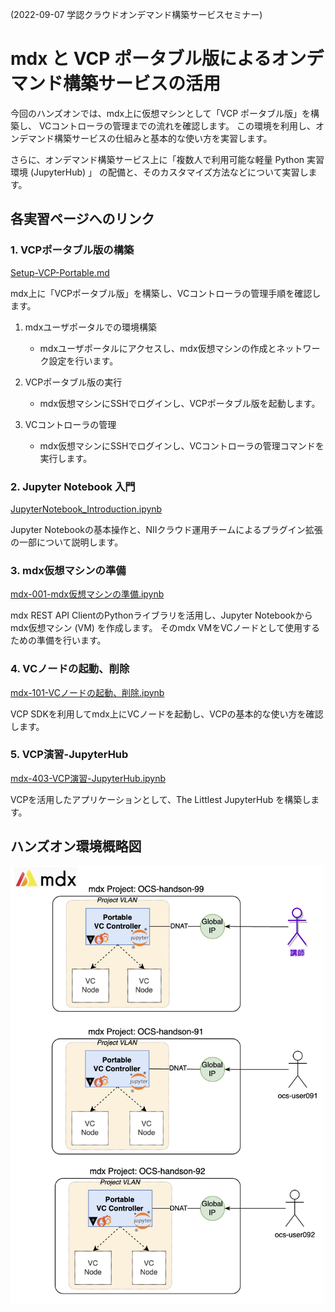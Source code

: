 (2022-09-07 学認クラウドオンデマンド構築サービスセミナー)

# mdx と VCP ポータブル版によるオンデマンド構築サービスの活用

今回のハンズオンでは、mdx上に仮想マシンとして「VCP ポータブル版」を構築し、
VCコントローラの管理までの流れを確認します。
この環境を利用し、オンデマンド構築サービスの仕組みと基本的な使い方を実習します。

さらに、オンデマンド構築サービス上に「複数人で利用可能な軽量 Python 実習環境 (JupyterHub) 」
の配備と、そのカスタマイズ方法などについて実習します。

## 各実習ページへのリンク

### 1. VCPポータブル版の構築

[Setup-VCP-Portable.md](./Setup-VCP-Portable.md)

mdx上に「VCPポータブル版」を構築し、VCコントローラの管理手順を確認します。

1. mdxユーザポータルでの環境構築
    - mdxユーザポータルにアクセスし、mdx仮想マシンの作成とネットワーク設定を行います。

2. VCPポータブル版の実行
    - mdx仮想マシンにSSHでログインし、VCPポータブル版を起動します。

3. VCコントローラの管理
    - mdx仮想マシンにSSHでログインし、VCコントローラの管理コマンドを実行します。

### 2. Jupyter Notebook 入門

[JupyterNotebook_Introduction.ipynb](./JupyterNotebook_Introduction.ipynb)

Jupyter Notebookの基本操作と、NIIクラウド運用チームによるプラグイン拡張の一部について説明します。

### 3. mdx仮想マシンの準備

[mdx-001-mdx仮想マシンの準備.ipynb](mdx-001-mdx仮想マシンの準備.ipynb)

mdx REST API ClientのPythonライブラリを活用し、Jupyter Notebookからmdx仮想マシン (VM) を作成します。
そのmdx VMをVCノードとして使用するための準備を行います。

### 4. VCノードの起動、削除

[mdx-101-VCノードの起動、削除.ipynb](./mdx-101-VCノードの起動、削除.ipynb)

VCP SDKを利用してmdx上にVCノードを起動し、VCPの基本的な使い方を確認します。

### 5. VCP演習-JupyterHub

[mdx-403-VCP演習-JupyterHub.ipynb](./mdx-403-VCP演習-JupyterHub.ipynb)

VCPを活用したアプリケーションとして、The Littlest JupyterHub を構築します。

## ハンズオン環境概略図

<img src="./images/handson-mdx-network.png" height="700px">
